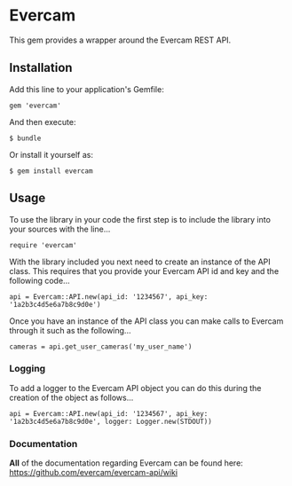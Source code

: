 # Evercam

This gem provides a wrapper around the Evercam REST API.

## Installation

Add this line to your application's Gemfile:

    gem 'evercam'

And then execute:

    $ bundle

Or install it yourself as:

    $ gem install evercam

## Usage

To use the library in your code the first step is to include the library into
your sources with the line...

    require 'evercam'

With the library included you next need to create an instance of the API class.
This requires that you provide your Evercam API id and key and the following
code...

    api = Evercam::API.new(api_id: '1234567', api_key: '1a2b3c4d5e6a7b8c9d0e')

Once you have an instance of the API class you can make calls to Evercam through
it such as the following...

    cameras = api.get_user_cameras('my_user_name')

### Logging

To add a logger to the Evercam API object you can do this during the creation
of the object as follows...

    api = Evercam::API.new(api_id: '1234567', api_key: '1a2b3c4d5e6a7b8c9d0e', logger: Logger.new(STDOUT))

### Documentation

**All** of the documentation regarding Evercam can be found here: https://github.com/evercam/evercam-api/wiki
